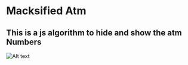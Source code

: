 # Macksified Atm 
## This is a js algorithm to hide and show the atm Numbers

![Alt text](./images/?raw=true "Title")